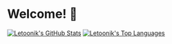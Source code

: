 # Welcome! 👋
[![Letoonik's GitHub Stats](https://github-readme-stats.vercel.app/api?username=Letoonik&theme=highcontrast&bg_color=1,ff00d6,ffb200)](https://github.com/anuraghazra/github-readme-stats)
[![Letoonik's Top Languages](https://github-readme-stats.vercel.app/api/top-langs/?username=Letoonik&theme=highcontrast&bg_color=1,ff00d6,ffb200)](https://github.com/anuraghazra/github-readme-stats)
